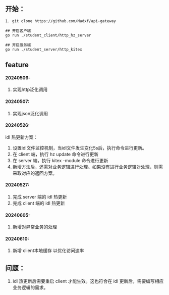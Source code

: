 ## 开始：
```azure
1. git clone https://github.com/Madxf/api-gateway

## 开启客户端
go run ./student_client/http_hz_server

## 开启服务端
go run ./student_server/http_kitex

```

## feature

#### 20240506: 
1. 实现http泛化调用
#### 20240507: 
1. 实现json泛化调用


#### 20240526:
idl 热更新方案：  
1. 设置idl文件监控机制，当idl文件发生变化5s后，执行命令进行更新。  
2. 在 client 端，执行 hz update 命令进行更新  
3. 在 server 端，执行 kitex -module 命令进行更新  
4. 新增方法后，还需对业务逻辑进行处理。如果没有进行业务逻辑对处理，则需采取对应的返回方案。

#### 20240527:  
1. 完成 server 端的 idl 热更新  
2. 完成 client 端的 idl 热更新

#### 20240605:  
1. 新增对异常业务的处理

#### 20240610:  
1. 新增 client本地缓存 以优化访问速率

## 问题：  
1. idl 热更新后需要重启 client 才能生效。这也符合在 idl 更新后，需要编写相应业务逻辑的需求。
